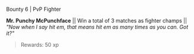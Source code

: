 Bounty 6 | PvP Fighter

**Mr. Punchy McPunchface**
|| Win a total of 3 matches as fighter champs ||
*"Now when I say hit em, that means hit em as many times as you can. Got it?"*
> Rewards: 50 xp